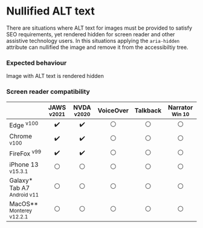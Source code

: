 # Nullified ALT text
There are situations where ALT text for images must be provided to satisfy SEO requirements, yet rendered hidden for screen reader and other assistive technology users. In this situations applying the `aria-hidden` attribute can nullified the image and remove it from the accessibiltiy tree.

### Expected behaviour
Image with ALT text is rendered hidden

### Screen reader compatibility
|   | JAWS <sup>v2021</sup> | NVDA <sup>v2020</sup>  |VoiceOver   |Talkback   | Narrator <sup>Win 10</sup> |
|---|:-:|:-:|:-:|:-:|:-:|
| Edge <sup>v100</sup>  | :heavy_check_mark:  |:heavy_check_mark:  | :white_circle:  | :white_circle:  |:white_circle: |
| Chrome <sup>v100</sup>  |:heavy_check_mark:   |:heavy_check_mark:   |:white_circle:   | :white_circle:  |  :white_circle: |
| FireFox <sup>v99</sup>  | 	:heavy_check_mark: |:heavy_check_mark: | :white_circle:  | :white_circle:  | :white_circle:  |
| iPhone 13 <sup>v15.3.1</sup> | :white_circle:  | :white_circle:  | :white_circle: | :white_circle:  |  :white_circle: |
| Galaxy* Tab A7 <sup>Android v11</sup> | :white_circle:  | :white_circle:  | :white_circle:  | :white_circle:   | :white_circle:  |
| MacOS** <sup>Monterey v12.2.1</sup>  | :white_circle:  | :white_circle:  | :white_circle:  | :white_circle:  | :white_circle:  |

